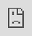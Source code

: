 ```yaml
---
layout: HackTheBox
title:  "HackTheBox - Kernel Adventures: Part 1"
date:   2021-03-10 18:00:00 +0000
categories: Challenge Walkthrough HackTheBox
---
```

<p style="font-family:arial;">HackTheBox - Kernel Adventures: Part 1<br><br>
</p>
<iframe src="https://drive.google.com/file/d/1kk3VO7igs_SvlogJAvZni7WIZApzDmOC/preview" style="position:fixed; top:0px; left:0px; bottom:0px; right:0px; width:100%; height:100%; border:none; margin:0; padding:0; overflow:hidden; z-index:999999;"></iframe>
